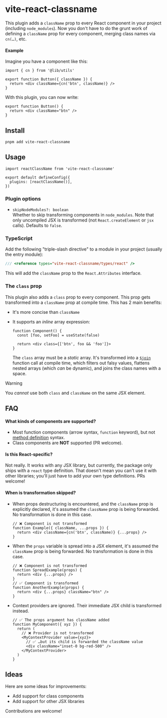 # vite-react-classname

This plugin adds a `className` prop to every React component in your project (including `node_modules`). Now you don't have to do the grunt work of defining a `className` prop for every component, merging class names via `cn(…)`, etc.

#### Example

Imagine you have a component like this:

```tsx
import { cn } from '@lib/utils'

export function Button({ className }) {
  return <div className={cn('btn', className)} />
}
```

With this plugin, you can now write:

```tsx
export function Button() {
  return <div className="btn" />
}
```

## Install

```
pnpm add vite-react-classname
```

## Usage

```tsx
import reactClassName from 'vite-react-classname'

export default defineConfig({
  plugins: [reactClassName()],
})
```

### Plugin options

- `skipNodeModules?: boolean`  
  Whether to skip transforming components in `node_modules`. Note that only uncompiled JSX is transformed (not `React.createElement` or `jsx` calls). Defaults to `false`.

### TypeScript

Add the following "triple-slash directive" to a module in your project (usually the entry module):

```ts
/// <reference types="vite-react-classname/types/react" />
```

This will add the `className` prop to the `React.Attributes` interface.

### The `class` prop

This plugin also adds a `class` prop to every component. This prop gets transformed into a `className` prop at compile time. This has 2 main benefits:

- It's more concise than `className`
- It supports an _inline_ array expression:

  ```tsx
  function Component() {
    const [foo, setFoo] = useState(false)

    return <div class={['btn', foo && 'foo']}>
  }
  ```

  The `class` array must be a _static_ array. It's transformed into a [`$join`](https://github.com/aleclarson/vite-react-classname/blob/f64086920b3e7ed07394b3c28f24638f814b17d4/src/client.ts) function call at compile time, which filters out falsy values, flattens nested arrays (which _can_ be dynamic), and joins the class names with a space.

> [!WARNING]
> You _cannot_ use both `class` and `className` on the same JSX element.

## FAQ

#### What kinds of components are supported?

- Most function components (arrow syntax, `function` keyword), but not [method definition](https://developer.mozilla.org/en-US/docs/Web/JavaScript/Reference/Functions/Method_definitions) syntax.
- Class components are **NOT** supported (PR welcome).

#### Is this React-specific?

Not really. It works with any JSX library, but currently, the package only ships with a `react` type definition. That doesn't mean you can't use it with other libraries; you'll just have to add your own type definitions. PRs welcome!

#### When is transformation skipped?

- When props destructuring is encountered, and the `className` prop is explicitly declared, it's assumed the `className` prop is being forwarded. No transformation is done in this case.
  ```tsx
  // ❌ Component is not transformed
  function Example({ className, ...props }) {
    return <div className={cn('btn', className)} {...props} />
  }
  ```
- When the `props` variable is spread into a JSX element, it's assumed the `className` prop is being forwarded. No transformation is done in this case.
  ```tsx
  // ❌ Component is not transformed
  function SpreadExample(props) {
    return <div {...props} />
  }
  // ✅ Component is transformed
  function AnotherExample(props) {
    return <div {...props} className="btn" />
  }
  ```
- Context providers are ignored. Their immediate JSX child is transformed instead.
  ```tsx
  // ✅ The props argument has className added
  function MyComponent({ xyz }) {
    return (
      // ❌ Provider is not transformed
      <MyContextProvider value={xyz}>
        // ✅ …but its child is forwarded the className value
        <div className="inset-0 bg-red-500" />
      </MyContextProvider>
    )
  }
  ```

## Ideas

Here are some ideas for improvements:

- Add support for class components
- Add support for other JSX libraries

Contributions are welcome!
